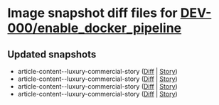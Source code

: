 # Image snapshot diff files for [DEV-000/enable_docker_pipeline](git@github.com:brightsitesconsulting/independent-web/pull/9010)

## Updated snapshots
- article-content--luxury-commercial-story ([Diff](./article-content--luxury-commercial-story-768x1024-diff.png) | [Story](https://raw.githack.com/Independent-Digital-News-and-Media-Ltd/indy-branch-review/PR-9010-sb/index.html?path=/story/article-content--luxury-commercial-story))
- article-content--luxury-commercial-story ([Diff](./article-content--luxury-commercial-story-425x700-diff.png) | [Story](https://raw.githack.com/Independent-Digital-News-and-Media-Ltd/indy-branch-review/PR-9010-sb/index.html?path=/story/article-content--luxury-commercial-story))
- article-content--luxury-commercial-story ([Diff](./article-content--luxury-commercial-story-1600x900-diff.png) | [Story](https://raw.githack.com/Independent-Digital-News-and-Media-Ltd/indy-branch-review/PR-9010-sb/index.html?path=/story/article-content--luxury-commercial-story))
- article-content--luxury-commercial-story ([Diff](./article-content--luxury-commercial-story-1024x768-diff.png) | [Story](https://raw.githack.com/Independent-Digital-News-and-Media-Ltd/indy-branch-review/PR-9010-sb/index.html?path=/story/article-content--luxury-commercial-story))
